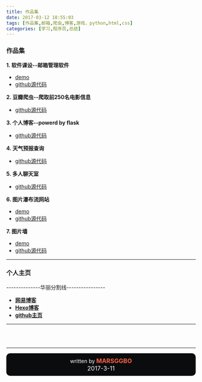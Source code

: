 ```yaml
---
title: 作品集
date: 2017-03-12 18:55:03
tags: [作品集,邮箱,爬虫,博客,游戏，python,html,css]
categories: [学习,程序员,总结]
---
```


### **作品集**
**1. 软件课设--邮箱管理软件**
- [demo][1]
- [github源代码][2]

**2. 豆瓣爬虫--爬取前250名电影信息**
- [github源代码][3]

**3. 个人博客--powerd by flask**
- [github源代码][4]
<!--more-->

**4. 天气预报查询**
- [github源代码][5]

**5. 多人聊天室**
- [github源代码][6]

**6. 图片瀑布流网站**
- [demo][7]
- [github源代码][8]

**7. 图片墙**
- [demo][9]
- [github源代码][10]


----------
### **个人主页**
--------------华丽分割线----------------

- **[网易博客][11]**
- **[Hexo博客][12]**
- **[github主页][13]**

----------


<br><br><hr>
<footer style="padding:10px;border-radius:10px;;text-align:center;background-color:rgb(11,12,13);color:white;">
written by <b style="color:tomato;font-size:16px;">MARSGGBO</b>
<br><span style="font-size:16px;">
2017-3-11</span>
</footer>


  [1]: https://marsggbo.github.io/MarsMail/
  [2]: https://github.com/marsggbo/MarsMail
  [3]: https://github.com/marsggbo/DoubanMovieTop250
  [4]: https://github.com/marsggbo/flaskBlog
  [5]: https://github.com/marsggbo/weatherforcast
  [6]: https://github.com/marsggbo/ChatRoom
  [7]: http://marsggbo.github.io/waterfall/myself/
  [8]: https://github.com/marsggbo/waterfall/tree/master/myself
  [9]: https://marsggbo.github.io/pictureshow/
  [10]: https://github.com/marsggbo/pictureshow
  [11]: http://blog.163.com/hexin_mars_blog/
  [12]: https://marsggbo.github.io/blog/
  [13]: https://github.com/marsggbo